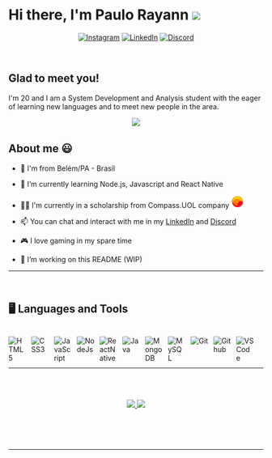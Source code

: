 
<h1 align="left">Hi there, I'm Paulo Rayann <img src="https://raw.githubusercontent.com/kaueMarques/kaueMarques/master/hi.gif" width="10px"></h1>

<div align = "center">

[![Instagram](https://img.shields.io/badge/Instagram-E4405F?style=for-the-badge&logo=instagram&logoColor=white)](https://www.instagram.com/paulorayann/)
[![LinkedIn](https://img.shields.io/badge/LinkedIn-0077B5?style=for-the-badge&logo=linkedin&logoColor=white)](https://www.linkedin.com/in/paulorayann)
[![Discord](https://img.shields.io/badge/Discord-7289DA?style=for-the-badge&logo=discord&logoColor=white)](https://discordapp.com/users/rayann#9577)

</div>


</br>

## Glad to meet you!

I'm 20 and I am a System Development and Analysis student with the eager of learning new languages and to meet new people in the area. 

<p align="center">
  <img src="https://c.tenor.com/DBqjevyA2o4AAAAd/bongo-cat-codes.gif" width="450">
</p>

## About me 😃

- 📌 I'm from Belém/PA - Brasil

- 🌱 I’m currently learning Node.js, Javascript and React Native

- 👨‍💻 I'm currently in a scholarship from Compass.UOL company <img src="img/uol-icon.svg" width="25px">

- 📫  You can chat and interact with me in my [LinkedIn](https://www.linkedin.com/in/paulorayann/) and [Discord](https://discordapp.com/users/rayann#9577)

- 🎮 I love gaming in my spare time

- 👷 I’m working on this README (WIP)

----
<br>

## 🖥️ Languages and Tools
</br>

<div>

<img align="left" alt="HTML5" width="35px" src="https://cdn.jsdelivr.net/gh/devicons/devicon/icons/html5/html5-original.svg" style="padding-right:10px;" title ="HTML5"/>
<img align="left" alt="CSS3" width="35px" src="https://cdn.jsdelivr.net/gh/devicons/devicon/icons/css3/css3-original.svg" style="padding-right:10px;" title = "CSS3" />
<img align="left" alt="JavaScript" width="35px" src="https://cdn.jsdelivr.net/gh/devicons/devicon/icons/javascript/javascript-original.svg" style="padding-right:10px;" title = "JavaScript" />
<img align="left" alt="NodeJs" width="35px" src="https://cdn.jsdelivr.net/gh/devicons/devicon/icons/nodejs/nodejs-original.svg" style="padding-right:10px;" title = "NodeJs" />
<img align="left" alt="ReactNative" width="35px" src="https://cdn.jsdelivr.net/gh/devicons/devicon/icons/react/react-original.svg" style="padding-right:10px;" title = "ReactNative" />
<img align="left" alt="Java" width="35px" src="https://cdn.jsdelivr.net/gh/devicons/devicon/icons/java/java-original.svg" style="padding-right:10px;" title = "Java" />
<img align="left" alt="MongoDB" width="35px" src="https://cdn.jsdelivr.net/gh/devicons/devicon/icons/mongodb/mongodb-original.svg" style="padding-right:10px;" title = "MongoDB" />
<img align="left" alt="MySQL" width="35px" src="https://cdn.jsdelivr.net/gh/devicons/devicon/icons/mysql/mysql-original.svg" style="padding-right:10px;" title = "MySQL" />
<img align="left" alt="Git" width="35px" src="https://cdn.jsdelivr.net/gh/devicons/devicon/icons/git/git-original.svg" style="padding-right:10px;" title = "Git" />
<img align="left" alt="Github" width="35px" src="https://cdn.jsdelivr.net/gh/devicons/devicon/icons/github/github-original.svg" style="padding-right:10px;" title = "Github" />
<img align="left" alt="VSCode" width="35px" src="https://cdn.jsdelivr.net/gh/devicons/devicon/icons/vscode/vscode-original.svg" style="padding-right:10px;" title = "VSCode" />
</div>

<br></br>

----
</br></br>


<div align="center">
  <a href="https://github.com/paulorayann">
  <img height="180em" src="https://github-readme-stats.vercel.app/api?username=paulorayann&show_icons=true&theme=radical&count_private=true"/>
  <img height="180em" src="https://github-readme-stats.vercel.app/api/top-langs/?username=paulorayann&layout=compact&langs_count=7&theme=radical"/>
</div>




</br></br></br>

----



